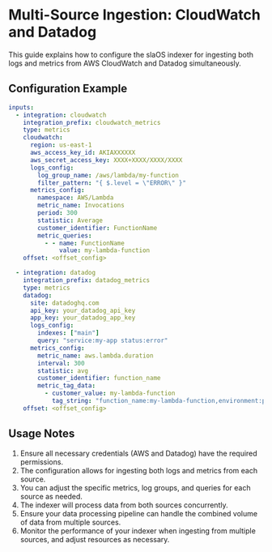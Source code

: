 # Multi-Source Ingestion: CloudWatch and Datadog

This guide explains how to configure the slaOS indexer for ingesting both logs and metrics from AWS CloudWatch and Datadog simultaneously.

## Configuration Example

```yaml
inputs:
  - integration: cloudwatch
    integration_prefix: cloudwatch_metrics
    type: metrics
    cloudwatch:
      region: us-east-1
      aws_access_key_id: AKIAXXXXXX
      aws_secret_access_key: XXXX+XXXX/XXXX/XXXX
      logs_config:
        log_group_name: /aws/lambda/my-function
        filter_pattern: "{ $.level = \"ERROR\" }"
      metrics_config:
        namespace: AWS/Lambda
        metric_name: Invocations
        period: 300
        statistic: Average
        customer_identifier: FunctionName
        metric_queries:
          - - name: FunctionName
              value: my-lambda-function
    offset: <offset_config>

  - integration: datadog
    integration_prefix: datadog_metrics
    type: metrics
    datadog:
      site: datadoghq.com
      api_key: your_datadog_api_key
      app_key: your_datadog_app_key
      logs_config:
        indexes: ["main"]
        query: "service:my-app status:error"
      metrics_config:
        metric_name: aws.lambda.duration
        interval: 300
        statistic: avg
        customer_identifier: function_name
        metric_tag_data:
          - customer_value: my-lambda-function
            tag_string: "function_name:my-lambda-function,environment:prod"
    offset: <offset_config>
```

## Usage Notes

1. Ensure all necessary credentials (AWS and Datadog) have the required permissions.
2. The configuration allows for ingesting both logs and metrics from each source.
3. You can adjust the specific metrics, log groups, and queries for each source as needed.
4. The indexer will process data from both sources concurrently.
5. Ensure your data processing pipeline can handle the combined volume of data from multiple sources.
6. Monitor the performance of your indexer when ingesting from multiple sources, and adjust resources as necessary.
